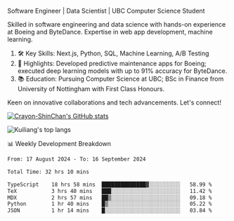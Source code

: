 Software Engineer | Data Scientist | UBC Computer Science Student

Skilled in software engineering and data science with hands-on experience at Boeing and ByteDance. Expertise in web app development, machine learning.

1. 🛠 Key Skills: Next.js, Python, SQL, Machine Learning, A/B Testing
2. 💼 Highlights: Developed predictive maintenance apps for Boeing; executed deep learning models with up to 91% accuracy for ByteDance.
3. 📚 Education: Pursuing Computer Science at UBC; BSc in Finance from University of Nottingham with First Class Honours.

Keen on innovative collaborations and tech advancements. Let's connect!

[![Crayon-ShinChan's GitHub stats](https://github-readme-stats.vercel.app/api?username=mengxi-ream)](https://github.com/anuraghazra/github-readme-stats)

![Kuiliang's top langs](https://github-readme-stats.vercel.app/api/top-langs?username=mengxi-ream&&hide=tex,jupyter%20notebook,mdx,scss)

📊 Weekly Development Breakdown

<!--START_SECTION:waka-->

```txt
From: 17 August 2024 - To: 16 September 2024

Total Time: 32 hrs 10 mins

TypeScript    18 hrs 58 mins  ██████████████▓░░░░░░░░░░   58.99 %
TeX           3 hrs 40 mins   ███░░░░░░░░░░░░░░░░░░░░░░   11.42 %
MDX           2 hrs 57 mins   ██▒░░░░░░░░░░░░░░░░░░░░░░   09.18 %
Python        1 hr 40 mins    █▒░░░░░░░░░░░░░░░░░░░░░░░   05.22 %
JSON          1 hr 14 mins    █░░░░░░░░░░░░░░░░░░░░░░░░   03.84 %
```

<!--END_SECTION:waka-->
